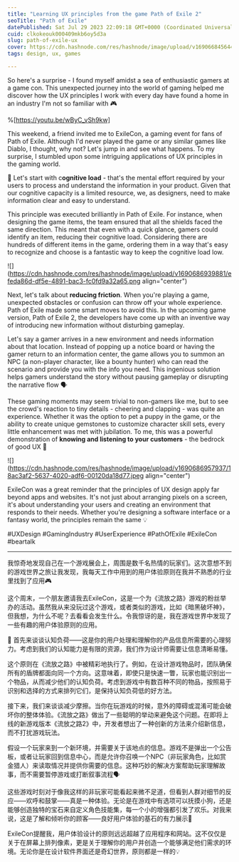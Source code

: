 ```yaml
---
title: "Learning UX principles from the game Path of Exile 2"
seoTitle: "Path of Exile"
datePublished: Sat Jul 29 2023 22:09:18 GMT+0000 (Coordinated Universal Time)
cuid: clkokeouk000409mkb6oy5d3a
slug: path-of-exile-ux
cover: https://cdn.hashnode.com/res/hashnode/image/upload/v1690668456442/ade91f90-2a62-443b-92c4-6a81832f47fd.jpeg
tags: design, ux, games

---
```


So here's a surprise - I found myself amidst a sea of enthusiastic gamers at a game con. This unexpected journey into the world of gaming helped me discover how the UX principles I work with every day have found a home in an industry I'm not so familiar with 🎮

%[https://youtu.be/wByC_vSh9kw] 

This weekend, a friend invited me to ExileCon, a gaming event for fans of Path of Exile. Although I'd never played the game or any similar games like Diablo, I thought, why not? Let's jump in and see what happens. To my surprise, I stumbled upon some intriguing applications of UX principles in the gaming world.

🧠 Let's start with c**ognitive load** - that's the mental effort required by your users to process and understand the information in your product. Given that our cognitive capacity is a limited resource, we, as designers, need to make information clear and easy to understand.

This principle was executed brilliantly in Path of Exile. For instance, when designing the game items, the team ensured that all the shields faced the same direction. This meant that even with a quick glance, gamers could identify an item, reducing their cognitive load. Considering there are hundreds of different items in the game, ordering them in a way that's easy to recognize and choose is a fantastic way to keep the cognitive load low.

![](https://cdn.hashnode.com/res/hashnode/image/upload/v1690686939881/efeda86d-df5e-4891-bac3-fc0fd9a32a65.png align="center")

Next, let's talk about **reducing friction**. When you're playing a game, unexpected obstacles or confusion can throw off your whole experience. Path of Exile made some smart moves to avoid this. In the upcoming game version, Path of Exile 2, the developers have come up with an inventive way of introducing new information without disturbing gameplay.

Let's say a gamer arrives in a new environment and needs information about that location. Instead of popping up a notice board or having the gamer return to an information center, the game allows you to summon an NPC (a non-player character, like a bounty hunter) who can read the scenario and provide you with the info you need. This ingenious solution helps gamers understand the story without pausing gameplay or disrupting the narrative flow 🗣️

These gaming moments may seem trivial to non-gamers like me, but to see the crowd's reaction to tiny details - cheering and clapping - was quite an experience. Whether it was the option to pet a puppy in the game, or the ability to create unique gemstones to customize character skill sets, every little enhancement was met with jubilation. To me, this was a powerful demonstration of **knowing and listening to your customers** - the bedrock of good UX 👏

![](https://cdn.hashnode.com/res/hashnode/image/upload/v1690686957937/18ac3af2-5637-4020-adf6-00120da18d77.jpeg align="center")

ExileCon was a great reminder that the principles of UX design apply far beyond apps and websites. It's not just about arranging pixels on a screen, it's about understanding your users and creating an environment that responds to their needs. Whether you're designing a software interface or a fantasy world, the principles remain the same 💡

#UXDesign #GamingIndustry #UserExperience #PathOfExile #ExileCon #beartalk

---

我惊奇地发现自己在一个游戏展会上，周围是数千名热情的玩家们。这次意想不到的游戏世界之旅让我发现，我每天工作中用到的用户体验原则在我并不熟悉的行业里找到了应用🎮

这个周末，一个朋友邀请我去ExileCon，这是一个为《流放之路》游戏的粉丝举办的活动。虽然我从来没玩过这个游戏，或者类似的游戏，比如《暗黑破坏神》，但我想，为什么不呢？去看看会发生什么。令我惊讶的是，我在游戏世界中发现了一些有趣的用户体验原则的应用。

🧠 首先来谈谈认知负荷——这是你的用户处理和理解你的产品信息所需要的心理努力。考虑到我们的认知能力是有限的资源，我们作为设计师需要让信息清晰易懂。

这个原则在《流放之路》中被精彩地执行了。例如，在设计游戏物品时，团队确保所有的盾牌都面向同一个方向。这意味着，即使只是快速一瞥，玩家也能识别出一个物品，从而减少他们的认知负荷。考虑到游戏中有数百种不同的物品，按照易于识别和选择的方式来排列它们，是保持认知负荷低的好方法。

接下来，我们来谈谈减少摩擦。当你在玩游戏的时候，意外的障碍或混淆可能会破坏你的整体体验。《流放之路》做出了一些聪明的举动来避免这个问题。在即将上线的新游戏版本《流放之路2》中，开发者想出了一种创新的方法来介绍新信息，而不打扰游戏玩法。

假设一个玩家来到一个新环境，并需要关于该地点的信息。游戏不是弹出一个公告板，或者让玩家回到信息中心，而是允许你召唤一个NPC（非玩家角色，比如赏金猎人）来读取情况并提供你需要的信息。这种巧妙的解决方案帮助玩家理解故事，而不需要暂停游戏或打断叙事流程🗣️

这些游戏时刻对于像我这样的非玩家可能看起来微不足道，但看到人群对细节的反应——欢呼和鼓掌——真是一种体验。无论是在游戏中有选项可以抚摸小狗，还是能够创造独特的宝石来自定义角色技能集，每一个小的增强都引发了欢乐。对我来说，这是了解和倾听你的顾客——良好用户体验的基石的有力展示👏

ExileCon提醒我，用户体验设计的原则远远超越了应用程序和网站。这不仅仅是关于在屏幕上排列像素，更是关于理解你的用户并创造一个能够满足他们需求的环境。无论你是在设计软件界面还是奇幻世界，原则都是一样的💡